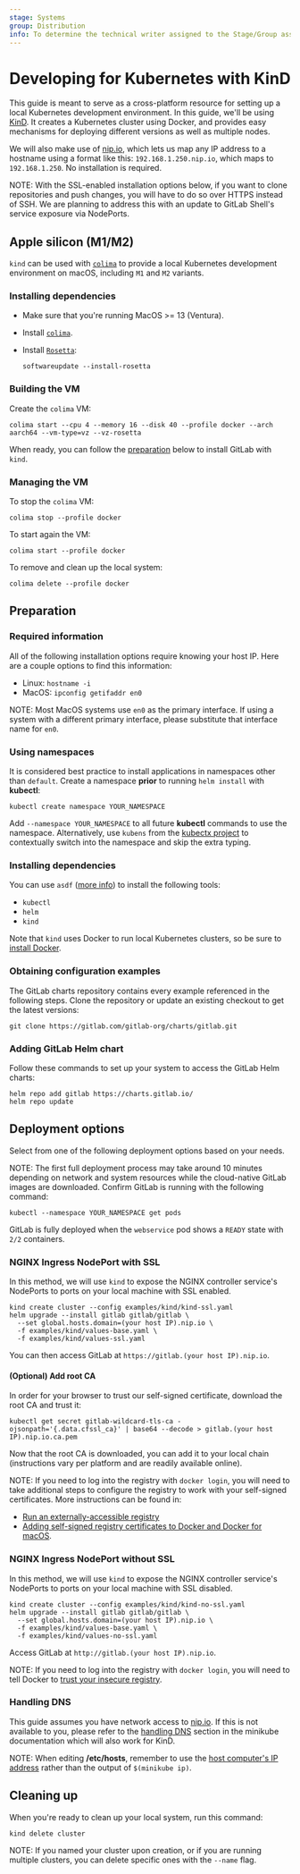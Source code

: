 ```yaml
---
stage: Systems
group: Distribution
info: To determine the technical writer assigned to the Stage/Group associated with this page, see https://handbook.gitlab.com/handbook/product/ux/technical-writing/#assignments
---
```


# Developing for Kubernetes with KinD

This guide is meant to serve as a cross-platform resource for setting up a local Kubernetes development environment.
In this guide, we'll be using [KinD](https://kind.sigs.k8s.io). It creates a Kubernetes cluster using Docker, and provides easy mechanisms for deploying different versions as well as multiple nodes.

We will also make use of [nip.io](https://nip.io), which lets us map any IP address to a hostname using a format like this: `192.168.1.250.nip.io`, which maps to `192.168.1.250`. No installation is required.

NOTE:
With the SSL-enabled installation options below, if you want to clone repositories and push changes, you will have to do so over HTTPS instead of SSH. We are planning to address this with an update to GitLab Shell's service exposure via NodePorts.

## Apple silicon (M1/M2)

`kind` can be used with [`colima`](https://github.com/abiosoft/colima) to provide a local Kubernetes development environment on macOS, including `M1` and `M2` variants.

### Installing dependencies

- Make sure that you're running MacOS >= 13 (Ventura).
- Install [`colima`](https://github.com/abiosoft/colima#installation).
- Install [`Rosetta`](https://support.apple.com/en-us/102527):

  ```shell
  softwareupdate --install-rosetta
  ```

### Building the VM

Create the `colima` VM:

```shell
colima start --cpu 4 --memory 16 --disk 40 --profile docker --arch aarch64 --vm-type=vz --vz-rosetta
```

When ready, you can follow the [preparation](#preparation) below to install GitLab with `kind`.

### Managing the VM

To stop the `colima` VM:

```shell
colima stop --profile docker
```

To start again the VM:

```shell
colima start --profile docker
```

To remove and clean up the local system:

```shell
colima delete --profile docker
```

## Preparation

### Required information

All of the following installation options require knowing your host IP. Here are a couple options to find this information:

- Linux: `hostname -i`
- MacOS: `ipconfig getifaddr en0`

NOTE:
Most MacOS systems use `en0` as the primary interface. If using a system with a different primary interface, please substitute that interface name for `en0`.

### Using namespaces

It is considered best practice to install applications in namespaces other than `default`. Create a namespace **prior** to running `helm install` with **kubectl**:

```shell
kubectl create namespace YOUR_NAMESPACE
```

Add `--namespace YOUR_NAMESPACE` to all future **kubectl** commands to use the namespace. Alternatively, use `kubens` from the [kubectx project](https://github.com/ahmetb/kubectx) to contextually switch into the namespace and skip the extra typing.

### Installing dependencies

You can use `asdf` ([more info](../environment_setup.md#additional-developer-tools)) to install the following tools:

- `kubectl`
- `helm`
- `kind`

Note that `kind` uses Docker to run local Kubernetes clusters, so be sure to [install Docker](https://docs.docker.com/get-docker/).

### Obtaining configuration examples

The GitLab charts repository contains every example referenced in the following steps. Clone the repository or update an existing checkout to get the latest versions:

```shell
git clone https://gitlab.com/gitlab-org/charts/gitlab.git
```

### Adding GitLab Helm chart

Follow these commands to set up your system to access the GitLab Helm charts:

```shell
helm repo add gitlab https://charts.gitlab.io/
helm repo update
```

## Deployment options

Select from one of the following deployment options based on your needs.

NOTE:
The first full deployment process may take around 10 minutes depending on network and system resources while the cloud-native GitLab images are downloaded. Confirm GitLab is running with the following command:

```shell
kubectl --namespace YOUR_NAMESPACE get pods
```

GitLab is fully deployed when the `webservice` pod shows a `READY` state with `2/2` containers.

### NGINX Ingress NodePort with SSL

In this method, we will use `kind` to expose the NGINX controller service's NodePorts to ports on your local machine with SSL enabled.

```shell
kind create cluster --config examples/kind/kind-ssl.yaml
helm upgrade --install gitlab gitlab/gitlab \
  --set global.hosts.domain=(your host IP).nip.io \
  -f examples/kind/values-base.yaml \
  -f examples/kind/values-ssl.yaml
```

You can then access GitLab at `https://gitlab.(your host IP).nip.io`.

#### (Optional) Add root CA

In order for your browser to trust our self-signed certificate, download the root CA and trust it:

```shell
kubectl get secret gitlab-wildcard-tls-ca -ojsonpath='{.data.cfssl_ca}' | base64 --decode > gitlab.(your host IP).nip.io.ca.pem
```

Now that the root CA is downloaded, you can add it to your local chain (instructions vary per platform and are readily available online).

NOTE:
If you need to log into the registry with `docker login`, you will need to take additional steps to configure the registry to work with your self-signed certificates. More instructions can be found in:

- [Run an externally-accessible registry](https://distribution.github.io/distribution#run-an-externally-accessible-registry)
- [Adding self-signed registry certificates to Docker and Docker for macOS](https://blog.container-solutions.com/adding-self-signed-registry-certs-docker-mac).

### NGINX Ingress NodePort without SSL

In this method, we will use `kind` to expose the NGINX controller service's NodePorts to ports on your local machine with SSL disabled.

```shell
kind create cluster --config examples/kind/kind-no-ssl.yaml
helm upgrade --install gitlab gitlab/gitlab \
  --set global.hosts.domain=(your host IP).nip.io \
  -f examples/kind/values-base.yaml \
  -f examples/kind/values-no-ssl.yaml
```

Access GitLab at `http://gitlab.(your host IP).nip.io`.

NOTE:
If you need to log into the registry with `docker login`, you will need to tell Docker to [trust your insecure registry](https://distribution.github.io/distribution#deploy-a-plain-http-registry).

### Handling DNS

This guide assumes you have network access to [nip.io](https://nip.io). If this is not available to you, please refer to the [handling DNS](../minikube/index.md#handling-dns) section in the minikube documentation which will also work for KinD.

NOTE:
When editing **/etc/hosts**, remember to use the [host computer's IP address](#required-information) rather than the output of `$(minikube ip)`.

## Cleaning up

When you're ready to clean up your local system, run this command:

```shell
kind delete cluster
```

NOTE:
If you named your cluster upon creation, or if you are running multiple clusters, you can delete specific ones with the `--name` flag.
